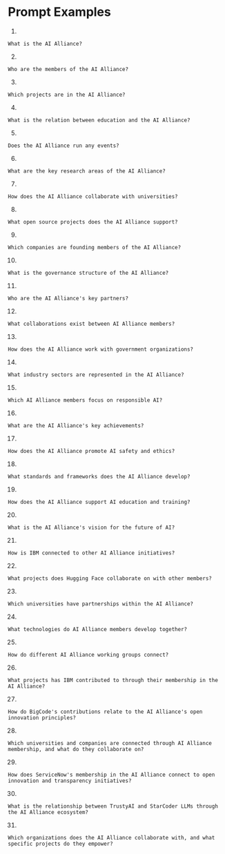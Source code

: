 # Prompt Examples

1. 
```
What is the AI Alliance?
```

2. 
```
Who are the members of the AI Alliance?
```

3. 
```
Which projects are in the AI Alliance?
```

4. 
```
What is the relation between education and the AI Alliance?
```

5. 
```
Does the AI Alliance run any events?
```

6. 
```
What are the key research areas of the AI Alliance?
```

7. 
```
How does the AI Alliance collaborate with universities?
```

8. 
```
What open source projects does the AI Alliance support?
```

9. 
```
Which companies are founding members of the AI Alliance?
```

10. 
```
What is the governance structure of the AI Alliance?
```

11. 
```
Who are the AI Alliance's key partners?
```

12. 
```
What collaborations exist between AI Alliance members?
```

13. 
```
How does the AI Alliance work with government organizations?
```

14. 
```
What industry sectors are represented in the AI Alliance?
```

15. 
```
Which AI Alliance members focus on responsible AI?
```

16. 
```
What are the AI Alliance's key achievements?
```

17. 
```
How does the AI Alliance promote AI safety and ethics?
```

18. 
```
What standards and frameworks does the AI Alliance develop?
```

19. 
```
How does the AI Alliance support AI education and training?
```

20. 
```
What is the AI Alliance's vision for the future of AI?
```

21. 
```
How is IBM connected to other AI Alliance initiatives?
```

22. 
```
What projects does Hugging Face collaborate on with other members?
```

23. 
```
Which universities have partnerships within the AI Alliance?
```

24. 
```
What technologies do AI Alliance members develop together?
```

25. 
```
How do different AI Alliance working groups connect?
```

26. 
```
What projects has IBM contributed to through their membership in the AI Alliance?
```

27. 
```
How do BigCode's contributions relate to the AI Alliance's open innovation principles?
```

28. 
```
Which universities and companies are connected through AI Alliance membership, and what do they collaborate on?
```

29. 
```
How does ServiceNow's membership in the AI Alliance connect to open innovation and transparency initiatives?
```

30. 
```
What is the relationship between TrustyAI and StarCoder LLMs through the AI Alliance ecosystem?
```

31. 
```
Which organizations does the AI Alliance collaborate with, and what specific projects do they empower?
```